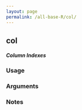 ```yaml
---
layout: page
permalink: /all-base-R/col/
---
```


## __col__

#### _Column Indexes_

### Usage

### Arguments

### Notes

